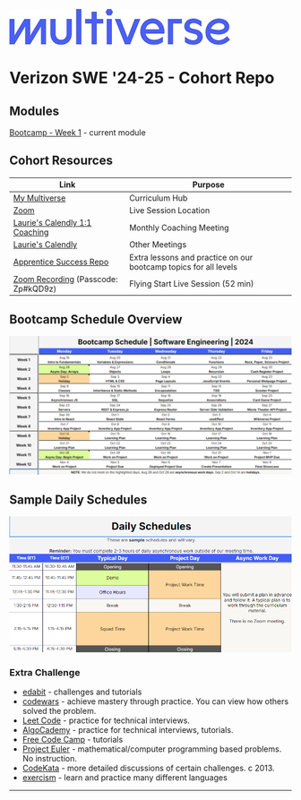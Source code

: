 ![Image](/img/Multiverse_Logo_rgb_ultra_25.jpg "Multiverse banner")

# Verizon SWE '24-25 - Cohort Repo

## Modules
[Bootcamp - Week 1](/bootcamp/week1/) - current module

## Cohort Resources
| Link | Purpose |
| --- | --- |
| [My Multiverse](https://my.multiverse.io) | Curriculum Hub |
| [Zoom](https://multiverse-io.zoom.us/my/laurie.corrin) | Live Session Location |
| [Laurie's Calendly 1:1 Coaching](https://calendly.com/laurie-corrin/1-1-coaching-meeting) | Monthly Coaching Meeting |
| [Laurie's Calendly](https://calendly.com/laurie-corrin) | Other Meetings |
| [Apprentice Success Repo](https://github.com/MultiverseLearningProducts/SWE-APPRENTICE-SUCCESS/) | Extra lessons and practice on our bootcamp topics for all levels
| [Zoom Recording](https://multiverse-io.zoom.us/rec/share/PEgta6gYpC5ouzZTUsBFy1o575DdsTW0fBo0lrs6MXBkg1nOrnmMa39igG4qe3Pa.H5BobIt0P8oE5f7x) (Passcode: Zp#kQD9z)|Flying Start Live Session (52 min)

## Bootcamp Schedule Overview
![Image](/img/bootcamp-schedule-verizon-2024.png "Bootcamp Schedule Overview")

## Sample Daily Schedules
![Image](/img/daily-schedule-verizon-2024.png "Sample Daily Schedules")

### Extra Challenge
* [edabit](https://edabit.com) - challenges and tutorials
* [codewars](https://www.codewars.com/) - achieve mastery through practice. You can view how others solved the problem.
* [Leet Code](https://leetcode.com/) - practice for technical interviews.
* [AlgoCademy](https://algocademy.com/) - practice for technical interviews, tutorials.
* [Free Code Camp](https://www.freecodecamp.org/) - tutorials
* [Project Euler](https://projecteuler.net/) - mathematical/computer programming based problems. No instruction.
* [CodeKata](http://codekata.com/) - more detailed discussions of certain challenges. c 2013.
* [exercism](https://exercism.org/) - learn and practice many different languages

---
<br />

